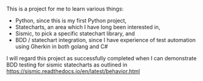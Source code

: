 This is a project for me to learn various things:

- Python, since this is my first Python project,
- Statecharts, an area which I have long been interested in,
- Sismic, to pick a specific statechart library, and
- BDD / statechart integration, since I have experience of test automation using Gherkin in both golang and C#

I will regard this project as successfully completed when I can demonstrate BDD testing for sismic statecharts as outlined in https://sismic.readthedocs.io/en/latest/behavior.html 
